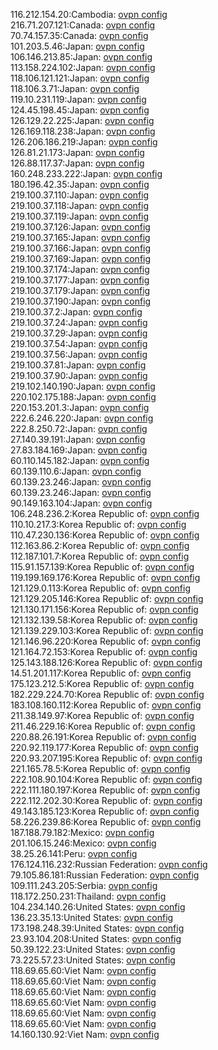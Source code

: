 116.212.154.20:Cambodia: [ovpn config](vpn/116_212_154_20.ovpn)  
216.71.207.121:Canada: [ovpn config](vpn/216_71_207_121.ovpn)  
70.74.157.35:Canada: [ovpn config](vpn/70_74_157_35.ovpn)  
101.203.5.46:Japan: [ovpn config](vpn/101_203_5_46.ovpn)  
106.146.213.85:Japan: [ovpn config](vpn/106_146_213_85.ovpn)  
113.158.224.102:Japan: [ovpn config](vpn/113_158_224_102.ovpn)  
118.106.121.121:Japan: [ovpn config](vpn/118_106_121_121.ovpn)  
118.106.3.71:Japan: [ovpn config](vpn/118_106_3_71.ovpn)  
119.10.231.119:Japan: [ovpn config](vpn/119_10_231_119.ovpn)  
124.45.198.45:Japan: [ovpn config](vpn/124_45_198_45.ovpn)  
126.129.22.225:Japan: [ovpn config](vpn/126_129_22_225.ovpn)  
126.169.118.238:Japan: [ovpn config](vpn/126_169_118_238.ovpn)  
126.206.186.219:Japan: [ovpn config](vpn/126_206_186_219.ovpn)  
126.81.21.173:Japan: [ovpn config](vpn/126_81_21_173.ovpn)  
126.88.117.37:Japan: [ovpn config](vpn/126_88_117_37.ovpn)  
160.248.233.222:Japan: [ovpn config](vpn/160_248_233_222.ovpn)  
180.196.42.35:Japan: [ovpn config](vpn/180_196_42_35.ovpn)  
219.100.37.110:Japan: [ovpn config](vpn/219_100_37_110.ovpn)  
219.100.37.118:Japan: [ovpn config](vpn/219_100_37_118.ovpn)  
219.100.37.119:Japan: [ovpn config](vpn/219_100_37_119.ovpn)  
219.100.37.126:Japan: [ovpn config](vpn/219_100_37_126.ovpn)  
219.100.37.165:Japan: [ovpn config](vpn/219_100_37_165.ovpn)  
219.100.37.166:Japan: [ovpn config](vpn/219_100_37_166.ovpn)  
219.100.37.169:Japan: [ovpn config](vpn/219_100_37_169.ovpn)  
219.100.37.174:Japan: [ovpn config](vpn/219_100_37_174.ovpn)  
219.100.37.177:Japan: [ovpn config](vpn/219_100_37_177.ovpn)  
219.100.37.179:Japan: [ovpn config](vpn/219_100_37_179.ovpn)  
219.100.37.190:Japan: [ovpn config](vpn/219_100_37_190.ovpn)  
219.100.37.2:Japan: [ovpn config](vpn/219_100_37_2.ovpn)  
219.100.37.24:Japan: [ovpn config](vpn/219_100_37_24.ovpn)  
219.100.37.29:Japan: [ovpn config](vpn/219_100_37_29.ovpn)  
219.100.37.54:Japan: [ovpn config](vpn/219_100_37_54.ovpn)  
219.100.37.56:Japan: [ovpn config](vpn/219_100_37_56.ovpn)  
219.100.37.81:Japan: [ovpn config](vpn/219_100_37_81.ovpn)  
219.100.37.90:Japan: [ovpn config](vpn/219_100_37_90.ovpn)  
219.102.140.190:Japan: [ovpn config](vpn/219_102_140_190.ovpn)  
220.102.175.188:Japan: [ovpn config](vpn/220_102_175_188.ovpn)  
220.153.201.3:Japan: [ovpn config](vpn/220_153_201_3.ovpn)  
222.6.246.220:Japan: [ovpn config](vpn/222_6_246_220.ovpn)  
222.8.250.72:Japan: [ovpn config](vpn/222_8_250_72.ovpn)  
27.140.39.191:Japan: [ovpn config](vpn/27_140_39_191.ovpn)  
27.83.184.169:Japan: [ovpn config](vpn/27_83_184_169.ovpn)  
60.110.145.182:Japan: [ovpn config](vpn/60_110_145_182.ovpn)  
60.139.110.6:Japan: [ovpn config](vpn/60_139_110_6.ovpn)  
60.139.23.246:Japan: [ovpn config](vpn/60_139_23_246.ovpn)  
60.139.23.246:Japan: [ovpn config](vpn/60_139_23_246.ovpn)  
90.149.163.104:Japan: [ovpn config](vpn/90_149_163_104.ovpn)  
106.248.236.2:Korea Republic of: [ovpn config](vpn/106_248_236_2.ovpn)  
110.10.217.3:Korea Republic of: [ovpn config](vpn/110_10_217_3.ovpn)  
110.47.230.136:Korea Republic of: [ovpn config](vpn/110_47_230_136.ovpn)  
112.163.86.2:Korea Republic of: [ovpn config](vpn/112_163_86_2.ovpn)  
112.187.101.7:Korea Republic of: [ovpn config](vpn/112_187_101_7.ovpn)  
115.91.157.139:Korea Republic of: [ovpn config](vpn/115_91_157_139.ovpn)  
119.199.169.176:Korea Republic of: [ovpn config](vpn/119_199_169_176.ovpn)  
121.129.0.113:Korea Republic of: [ovpn config](vpn/121_129_0_113.ovpn)  
121.129.205.146:Korea Republic of: [ovpn config](vpn/121_129_205_146.ovpn)  
121.130.171.156:Korea Republic of: [ovpn config](vpn/121_130_171_156.ovpn)  
121.132.139.58:Korea Republic of: [ovpn config](vpn/121_132_139_58.ovpn)  
121.139.229.103:Korea Republic of: [ovpn config](vpn/121_139_229_103.ovpn)  
121.146.96.220:Korea Republic of: [ovpn config](vpn/121_146_96_220.ovpn)  
121.164.72.153:Korea Republic of: [ovpn config](vpn/121_164_72_153.ovpn)  
125.143.188.126:Korea Republic of: [ovpn config](vpn/125_143_188_126.ovpn)  
14.51.201.117:Korea Republic of: [ovpn config](vpn/14_51_201_117.ovpn)  
175.123.212.5:Korea Republic of: [ovpn config](vpn/175_123_212_5.ovpn)  
182.229.224.70:Korea Republic of: [ovpn config](vpn/182_229_224_70.ovpn)  
183.108.160.112:Korea Republic of: [ovpn config](vpn/183_108_160_112.ovpn)  
211.38.149.97:Korea Republic of: [ovpn config](vpn/211_38_149_97.ovpn)  
211.46.229.16:Korea Republic of: [ovpn config](vpn/211_46_229_16.ovpn)  
220.88.26.191:Korea Republic of: [ovpn config](vpn/220_88_26_191.ovpn)  
220.92.119.177:Korea Republic of: [ovpn config](vpn/220_92_119_177.ovpn)  
220.93.207.195:Korea Republic of: [ovpn config](vpn/220_93_207_195.ovpn)  
221.165.78.5:Korea Republic of: [ovpn config](vpn/221_165_78_5.ovpn)  
222.108.90.104:Korea Republic of: [ovpn config](vpn/222_108_90_104.ovpn)  
222.111.180.197:Korea Republic of: [ovpn config](vpn/222_111_180_197.ovpn)  
222.112.202.30:Korea Republic of: [ovpn config](vpn/222_112_202_30.ovpn)  
49.143.185.123:Korea Republic of: [ovpn config](vpn/49_143_185_123.ovpn)  
58.226.239.86:Korea Republic of: [ovpn config](vpn/58_226_239_86.ovpn)  
187.188.79.182:Mexico: [ovpn config](vpn/187_188_79_182.ovpn)  
201.106.15.246:Mexico: [ovpn config](vpn/201_106_15_246.ovpn)  
38.25.26.141:Peru: [ovpn config](vpn/38_25_26_141.ovpn)  
176.124.116.232:Russian Federation: [ovpn config](vpn/176_124_116_232.ovpn)  
79.105.86.181:Russian Federation: [ovpn config](vpn/79_105_86_181.ovpn)  
109.111.243.205:Serbia: [ovpn config](vpn/109_111_243_205.ovpn)  
118.172.250.231:Thailand: [ovpn config](vpn/118_172_250_231.ovpn)  
104.234.140.26:United States: [ovpn config](vpn/104_234_140_26.ovpn)  
136.23.35.13:United States: [ovpn config](vpn/136_23_35_13.ovpn)  
173.198.248.39:United States: [ovpn config](vpn/173_198_248_39.ovpn)  
23.93.104.208:United States: [ovpn config](vpn/23_93_104_208.ovpn)  
50.39.122.23:United States: [ovpn config](vpn/50_39_122_23.ovpn)  
73.225.57.23:United States: [ovpn config](vpn/73_225_57_23.ovpn)  
118.69.65.60:Viet Nam: [ovpn config](vpn/118_69_65_60.ovpn)  
118.69.65.60:Viet Nam: [ovpn config](vpn/118_69_65_60.ovpn)  
118.69.65.60:Viet Nam: [ovpn config](vpn/118_69_65_60.ovpn)  
118.69.65.60:Viet Nam: [ovpn config](vpn/118_69_65_60.ovpn)  
118.69.65.60:Viet Nam: [ovpn config](vpn/118_69_65_60.ovpn)  
118.69.65.60:Viet Nam: [ovpn config](vpn/118_69_65_60.ovpn)  
14.160.130.92:Viet Nam: [ovpn config](vpn/14_160_130_92.ovpn)  
